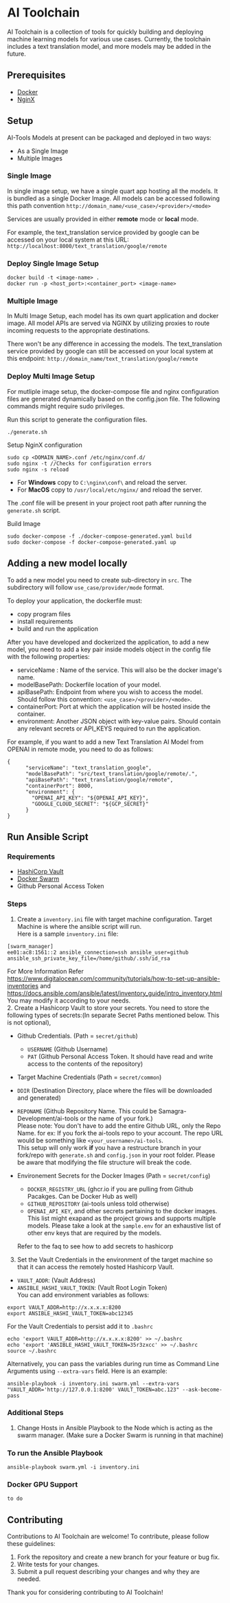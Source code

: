 # AI Toolchain
AI Toolchain is a collection of tools for quickly building and deploying machine learning models for various use cases. Currently, the toolchain includes a text translation model, and more models may be added in the future.

## Prerequisites

- [Docker](https://docs.docker.com/)
- [NginX](https://www.nginx.com/resources/wiki/start/)

## Setup

AI-Tools Models at present can be packaged and deployed in two ways:
- As a Single Image
- Multiple Images

### Single Image
In single image setup, we have a single quart app hosting all the models. It is bundled as a single Docker Image. All models can be accessed following this path convention 
`http://domain_name/<use_case>/<provider>/<mode>`

Services are usually provided in either **remote** mode or **local** mode.  

For example, the text_translation service provided by google can be accessed on your local system at this URL:
`http://localhost:8000/text_translation/google/remote`

### Deploy Single Image Setup
```
docker build -t <image-name> .
docker run -p <host_port>:<container_port> <image-name>
```

### Multiple Image
In Multi Image Setup, each model has its own quart application and docker image. All model APIs are served via NGINX by utilizing proxies to route incoming requests to the appropriate destinations.  

There won't be any difference in accessing the models. The text_translation service provided by google can still be accessed on your local system at this endpoint:
`http://domain_name/text_translation/google/remote`

### Deploy Multi Image Setup
For mutliple image setup, the docker-compose file and nginx configuration files are generated dynamically based on the config.json file. The following commands might require sudo privileges.   

Run this script to generate the configuration files. 
```
./generate.sh
```
Setup NginX configuration
```
sudo cp <DOMAIN_NAME>.conf /etc/nginx/conf.d/
sudo nginx -t //Checks for configuration errors
sudo nginx -s reload
```
- For **Windows** copy to `C:\nginx\conf\` and reload the server.
- For **MacOS** copy to `/usr/local/etc/nginx/` and reload the server.

The .conf file will be present in your project root path after running the `generate.sh` script.  

Build Image
```
sudo docker-compose -f ./docker-compose-generated.yaml build
sudo docker-compose -f docker-compose-generated.yaml up
```

## Adding a new model locally
To add a new model you need to create sub-directory in `src`. The subdirectory will follow `use_case/provider/mode` format.

To deploy your application, the dockerfile must:
- copy program files
- install requirements
- build and run the application

After you have developed and dockerized the application, to add a new model, you need to add a key pair inside models object in the config file with the following properties:

- serviceName : Name of the service. This will also be the docker image's name. 
- modelBasePath: Dockerfile location of your model.
- apiBasePath: Endpoint from where you wish to access the model. Should follow this convention: `<use_case>/<provider>/<mode>`.
- containerPort: Port at which the application will be hosted inside the container.
- environment: Another JSON object with key-value pairs. Should contain any relevant secrets or API_KEYS required to run the application.

For example, if you want to add a new Text Translation AI Model from OPENAI in remote mode, you need to do as follows:
```
{
      "serviceName": "text_translation_google",
      "modelBasePath": "src/text_translation/google/remote/.",
      "apiBasePath": "text_translation/google/remote",
      "containerPort": 8000,
      "environment": {
        "OPENAI_API_KEY": "${OPENAI_API_KEY}",
        "GOOGLE_CLOUD_SECRET": "${GCP_SECRET}"
      }
}
```
## Run Ansible Script

### Requirements
- [HashiCorp Vault](https://www.hashicorp.com/products/vault)
- [Docker Swarm](https://docs.docker.com/engine/swarm/)
- Github Personal Access Token

### Steps

1. Create a `inventory.ini` file with target machine configuration. Target Machine is where the ansible script will run.  
Here is a sample `inventory.ini` file:  
```
[swarm_manager]
ee01:ac8:1561::2 ansible_connection=ssh ansible_user=github ansible_ssh_private_key_file=/home/github/.ssh/id_rsa
```  
For More Information Refer https://www.digitalocean.com/community/tutorials/how-to-set-up-ansible-inventories and https://docs.ansible.com/ansible/latest/inventory_guide/intro_inventory.html
You may modify it according to your needs.  
2. Create a Hashicorp Vault to store your secrets. You need to store the following types of secrets:(In separate Secret Paths mentioned below. This is not optional),
- Github Credentials. (Path = `secret/github`)
  - `USERNAME` (Github Username)
  - `PAT` (Github Personal Access Token. It should have read and write access to the contents of the repository)
- Target Machine Credentials (Path = `secret/common`)
 - `DDIR` (Destination Directory, place where the files will be downloaded and generated)
 - `REPONAME` (Github Repository Name. This could be Samagra-Development/ai-tools or the name of your fork.)  
 Please note: You don't have to add the entire Github URL, only the Repo Name. for ex: If you fork the ai-tools repo to your account. The repo URL would be something like `<your_username>/ai-tools`.  
 This setup will only work **if** you have a restructure branch in your fork/repo with `generate.sh` and `config.json` in your root folder. Please be aware that modifying the file structure will break the code.
- Environement Secrets for the Docker Images (Path  = `secret/config`)  
  - `DOCKER_REGISTRY_URL` (ghcr.io if you are pulling from Github Pacakges. Can be Docker Hub as well)
  - `GITHUB_REPOSITORY` (ai-tools unless told otherwise)
  - `OPENAI_API_KEY`, and other secrets pertaining to the docker images. This list might exapand as the project grows and supports multiple models. Please take a look at the `sample.env` for an exhaustive list of other env keys that are required by the models.

  Refer to the faq to see how to add secrets to hashicorp
3. Set the Vault Credentials in the environment of the target machine so that it can access the remotely hosted Hashicorp Vault.
  - `VAULT_ADDR`: (Vault Address)
  - `ANSIBLE_HASHI_VAULT_TOKEN`: (Vault Root Login Token)  
You can add environment variables as follows:
```
export VAULT_ADDR=http://x.x.x.x:8200
export ANSIBLE_HASHI_VAULT_TOKEN=abc12345
```
For the Vault Credentials to persist add it to `.bashrc`
```
echo 'export VAULT_ADDR=http://x.x.x.x:8200' >> ~/.bashrc
echo 'export 'ANSIBLE_HASHI_VAULT_TOKEN=35r3zxcc' >> ~/.bashrc
source ~/.bashrc
```

Alternatively, you can pass the variables during run time as Command Line Arguments using `--extra-vars` field. 
Here is an example:   
```
ansible-playbook -i inventory.ini swarm.yml --extra-vars "VAULT_ADDR='http://127.0.0.1:8200' VAULT_TOKEN=abc.123" --ask-become-pass
```

### Additional Steps
1. Change Hosts in Ansible Playbook to the Node which is acting as the swarm manager. (Make sure a Docker Swarm is running in that machine)

### To run the Ansible Playbook
```
ansible-playbook swarm.yml -i inventory.ini
```

### Docker GPU Support
```to do```
## Contributing
Contributions to AI Toolchain are welcome! To contribute, please follow these guidelines:

1. Fork the repository and create a new branch for your feature or bug fix.
2. Write tests for your changes.
3. Submit a pull request describing your changes and why they are needed.

Thank you for considering contributing to AI Toolchain!
